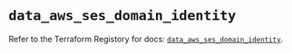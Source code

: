 # `data_aws_ses_domain_identity`

Refer to the Terraform Registory for docs: [`data_aws_ses_domain_identity`](https://www.terraform.io/docs/providers/aws/d/ses_domain_identity).
